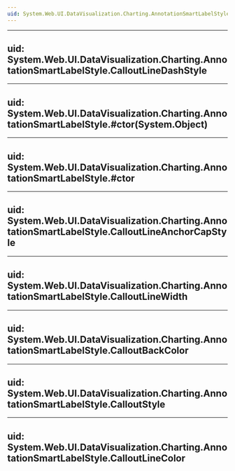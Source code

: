 ```yaml
---
uid: System.Web.UI.DataVisualization.Charting.AnnotationSmartLabelStyle
---
```


---
uid: System.Web.UI.DataVisualization.Charting.AnnotationSmartLabelStyle.CalloutLineDashStyle
---

---
uid: System.Web.UI.DataVisualization.Charting.AnnotationSmartLabelStyle.#ctor(System.Object)
---

---
uid: System.Web.UI.DataVisualization.Charting.AnnotationSmartLabelStyle.#ctor
---

---
uid: System.Web.UI.DataVisualization.Charting.AnnotationSmartLabelStyle.CalloutLineAnchorCapStyle
---

---
uid: System.Web.UI.DataVisualization.Charting.AnnotationSmartLabelStyle.CalloutLineWidth
---

---
uid: System.Web.UI.DataVisualization.Charting.AnnotationSmartLabelStyle.CalloutBackColor
---

---
uid: System.Web.UI.DataVisualization.Charting.AnnotationSmartLabelStyle.CalloutStyle
---

---
uid: System.Web.UI.DataVisualization.Charting.AnnotationSmartLabelStyle.CalloutLineColor
---
